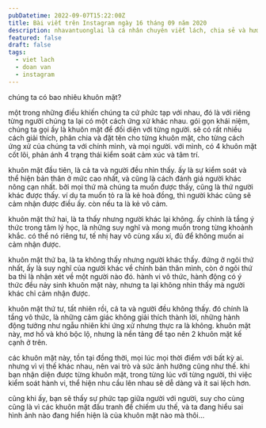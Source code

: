 ```yaml
---
pubDatetime: 2022-09-07T15:22:00Z
title: Bài viết trên Instagram ngày 16 tháng 09 năm 2020
description: nhavantuonglai là cá nhân chuyên viết lách, chia sẻ và hướng dẫn mọi người thuần thục hơn khi thực hành viết lách mỗi ngày qua những bài chia sẻ ngắn trên Instagram chính thức.
featured: false
draft: false
tags:
  - viet lach
  - doan van
  - instagram
---
```


chúng ta có bao nhiêu khuôn mặt?

một trong những điều khiến chúng ta cứ phức tạp với nhau, đó là với riêng từng người chúng ta lại có một cách ứng xử khác nhau. gói gọn khái niệm, chúng ta gọi ấy là khuôn mặt để đối diện với từng người. sẽ có rất nhiều cách giải thích, phân chia và đặt tên cho từng khuôn mặt, cho từng cách ứng xử của chúng ta với chính mình, và mọi người. với mình, có 4 khuôn mặt cốt lõi, phản ánh 4 trạng thái kiểm soát cảm xúc và tâm trí.

khuôn mặt đầu tiên, là cả ta và người đều nhìn thấy. ấy là sự kiểm soát và thể hiện bản thân ở mức cao nhất, và cũng là cách đánh giá người khác nông cạn nhất. bởi mọi thứ mà chúng ta muốn được thấy, cũng là thứ người khác được thấy. ví dụ ta muốn tỏ ra là kẻ hoà đồng, thì người khác cũng sẽ cảm nhận được điều ấy. còn nếu ta là kẻ vô cảm.

khuôn mặt thứ hai, là ta thấy nhưng người khác lại không. ấy chính là tầng ý thức trong tâm lý học, là những suy nghĩ và mong muốn trong từng khoảnh khắc. có thể nó riêng tư, tế nhị hay vô cùng xấu xí, đủ để không muốn ai cảm nhận được.

khuôn mặt thứ ba, là ta không thấy nhưng người khác thấy. đứng ở ngôi thứ nhất, ấy là suy nghĩ của người khác về chính bản thân mình, còn ở ngôi thứ ba thì là nhận xét về một người nào đó. hành vi vô thức, hành động có ý thức đều nảy sinh khuôn mặt này, nhưng ta lại không nhìn thấy mà người khác chỉ cảm nhận được.

khuôn mặt thứ tư, tất nhiên rồi, cả ta và người đều không thấy. đó chính là tầng vô thức, là những cảm giác không giải thích thành lời, những hành động tưởng như ngẫu nhiên khi ứng xử nhưng thực ra là không. khuôn mặt này, mơ hồ và khó bộc lộ, nhưng là nền tảng để tạo nên 2 khuôn mặt kế cạnh ở trên.

các khuôn mặt này, tồn tại đồng thời, mọi lúc mọi thời điểm với bất kỳ ai. nhưng vì vị thế khác nhau, nên vai trò và sức ảnh hưởng cũng như thế. khi bạn nhận diện được từng khuôn mặt, trong từng lúc với từng người, thì việc kiểm soát hành vi, thể hiện nhu cầu lên nhau sẽ dễ dàng và ít sai lệch hơn.

cũng khi ấy, bạn sẽ thấy sự phức tạp giữa người với người, suy cho cùng cũng là vì các khuôn mặt đấu tranh để chiếm ưu thế, và ta đang hiểu sai hình ảnh nào đang hiển hiện là của khuôn mặt nào mà thôi…
